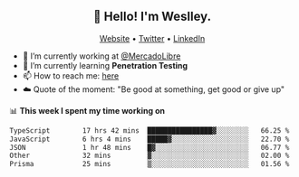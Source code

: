 <h2 align="center">👋 Hello! I'm Weslley.</h2>
<p align="center">
  <a href="http://weslleyneri.com.br">Website</a> •
  <a href="https://twitter.com/Weslley_Neri">Twitter</a> •
  <a href="https://www.linkedin.com/in/weslley-neri-3658908b">LinkedIn</a>
</p>


- 🔭 I’m currently working at [@MercadoLibre](https://github.com/mercadolibre)
- 🌱 I’m currently learning **Penetration Testing**
- 📫 How to reach me: [here](mailto:weslley39@gmail.com)
- ☁️ Quote of the moment: "Be good at something, get good or give up"

📊 **This week I spent my time working on**
<!--START_SECTION:waka-->

```txt
TypeScript        17 hrs 42 mins  ████████████████▓░░░░░░░░   66.25 %
JavaScript        6 hrs 4 mins    █████▓░░░░░░░░░░░░░░░░░░░   22.70 %
JSON              1 hr 48 mins    █▓░░░░░░░░░░░░░░░░░░░░░░░   06.77 %
Other             32 mins         ▓░░░░░░░░░░░░░░░░░░░░░░░░   02.00 %
Prisma            25 mins         ▒░░░░░░░░░░░░░░░░░░░░░░░░   01.56 %
```

<!--END_SECTION:waka-->

<!-- Inspired by https://github.com/gruselhaus/gruselhaus -->